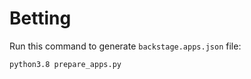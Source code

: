 # Betting

Run this command to generate `backstage.apps.json` file:
```
python3.8 prepare_apps.py
```
